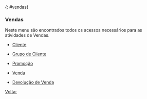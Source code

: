 

{: #vendas}

### Vendas

Neste menu são encontrados todos os acessos necessários para as atividades de Vendas.

- [Cliente](vendas_cliente.md#cadastro)

- [Grupo de Cliente](vendas_grupo_cliente.md#grupocliente)

- [Promoção](vendas_promocao.md#promocao)

- [Venda](vendas_venda.md#venda)

- [Devolução de Venda](vendas_devolucao_venda.md#devolucaovenda)

  

[Voltar](index.md)

